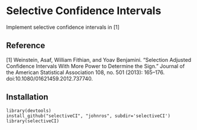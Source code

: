 Selective Confidence Intervals
===========

Implement selective confidence intervals in [1]

Reference
----------------------
[1] Weinstein, Asaf, William Fithian, and Yoav Benjamini. “Selection Adjusted Confidence Intervals With More Power to Determine the Sign.” Journal of the American Statistical Association 108, no. 501 (2013): 165–176. doi:10.1080/01621459.2012.737740.


Installation
-------------
```{r}
library(devtools)
install_github("selectiveCI", "johnros", subdir='selectiveCI')
library(selectiveCI)
